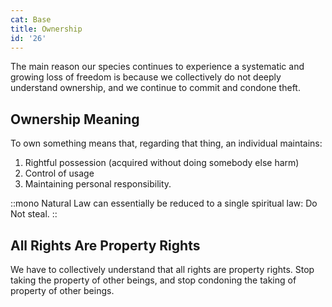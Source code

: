 ```yaml
---
cat: Base
title: Ownership
id: '26'
---
```


<span class="desc">The main reason our species continues to experience a systematic and growing loss of freedom is because we collectively do not deeply understand ownership, and we continue to commit and condone theft.</span>

## Ownership Meaning
To own something means that, regarding that thing, an individual maintains:

1. Rightful possession (acquired without doing somebody else harm)
2. Control of usage
3. Maintaining personal responsibility.

::mono
Natural Law can essentially be reduced to a single spiritual law: Do Not steal.
::

## All Rights Are Property Rights
We have to collectively understand that all rights are property rights. Stop taking the property of other beings, and stop condoning the taking of property of other beings.